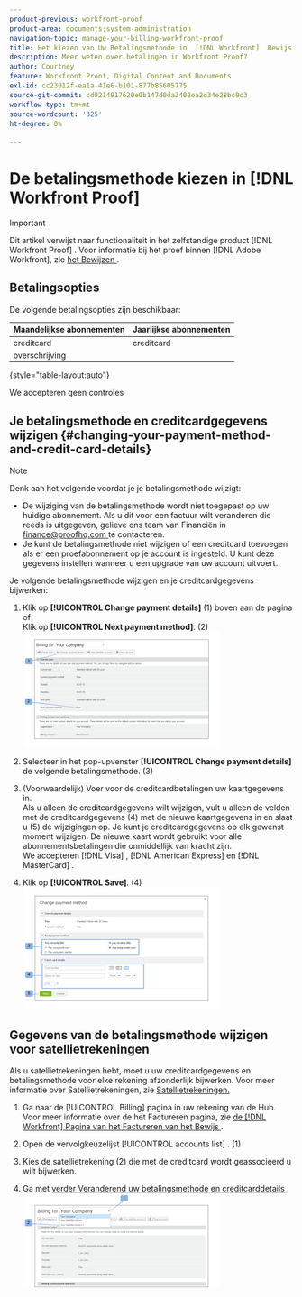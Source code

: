 ```yaml
---
product-previous: workfront-proof
product-area: documents;system-administration
navigation-topic: manage-your-billing-workfront-proof
title: Het kiezen van Uw Betalingsmethode in  [!DNL Workfront]  Bewijs
description: Meer weten over betalingen in Workfront Proof?
author: Courtney
feature: Workfront Proof, Digital Content and Documents
exl-id: cc23012f-ea1a-41e6-b101-877b85605775
source-git-commit: cd0214917620e0b147d0da3402ea2d34e28bc9c3
workflow-type: tm+mt
source-wordcount: '325'
ht-degree: 0%

---
```


# De betalingsmethode kiezen in [!DNL Workfront Proof]

>[!IMPORTANT]
>
>Dit artikel verwijst naar functionaliteit in het zelfstandige product [!DNL Workfront Proof] . Voor informatie bij het proef binnen [!DNL Adobe Workfront], zie [ het Bewijzen ](../../../review-and-approve-work/proofing/proofing.md).

## Betalingsopties

De volgende betalingsopties zijn beschikbaar:

| **Maandelijkse abonnementen** | **Jaarlijkse abonnementen** |
|---|---|
| creditcard | creditcard |
| overschrijving |  |

{style="table-layout:auto"}

We accepteren geen controles

## Je betalingsmethode en creditcardgegevens wijzigen {#changing-your-payment-method-and-credit-card-details}

>[!NOTE]
>
>Denk aan het volgende voordat je je betalingsmethode wijzigt:
>
>* De wijziging van de betalingsmethode wordt niet toegepast op uw huidige abonnement. Als u dit voor een factuur wilt veranderen die reeds is uitgegeven, gelieve ons team van Financiën in [ finance@proofhq.com ](mailto:finance@proofhq.com) te contacteren.
>* Je kunt de betalingsmethode niet wijzigen of een creditcard toevoegen als er een proefabonnement op je account is ingesteld. U kunt deze gegevens instellen wanneer u een upgrade van uw account uitvoert.
>



Je volgende betalingsmethode wijzigen en je creditcardgegevens bijwerken:

1. Klik op **[!UICONTROL Change payment details]** (1) boven aan de pagina\
   of\
   Klik op **[!UICONTROL Next payment method]**. (2)\
   ![ Payment_and_CC_details1.png ](assets/payment-and-cc-details1-350x205.png)

1. Selecteer in het pop-upvenster **[!UICONTROL Change payment details]** de volgende betalingsmethode. (3)
1. (Voorwaardelijk) Voer voor de creditcardbetalingen uw kaartgegevens in.\
   Als u alleen de creditcardgegevens wilt wijzigen, vult u alleen de velden met de creditcardgegevens (4) met de nieuwe kaartgegevens in en slaat u (5) de wijzigingen op. Je kunt je creditcardgegevens op elk gewenst moment wijzigen. De nieuwe kaart wordt gebruikt voor alle abonnementsbetalingen die onmiddellijk van kracht zijn.\
   We accepteren [!DNL Visa] , [!DNL American Express] en [!DNL MasterCard] .

1. Klik op **[!UICONTROL Save]**. (4)\
   ![ Payment_and_CC_details.png ](assets/payment-and-cc-details-350x217.png)

## Gegevens van de betalingsmethode wijzigen voor satellietrekeningen

Als u satellietrekeningen hebt, moet u uw creditcardgegevens en betalingsmethode voor elke rekening afzonderlijk bijwerken. Voor meer informatie over Satellietrekeningen, zie [ Satellietrekeningen.](https://support.workfront.com/hc/en-us/sections/115000921108-Satellite-accounts)

1. Ga naar de [!UICONTROL Billing] pagina in uw rekening van de Hub.\
   Voor meer informatie over de het Factureren pagina, zie [ de  [!DNL Workfront]  Pagina van het Factureren van het Bewijs ](../../../workfront-proof/wp-billingsettings/manage-your-billing/wp-billing-page.md).

1. Open de vervolgkeuzelijst [!UICONTROL accounts list] . (1)
1. Kies de satellietrekening (2) die met de creditcard wordt geassocieerd u wilt bijwerken.
1. Ga met [ verder Veranderend uw betalingsmethode en creditcarddetails ](#changing-your-payment-method-and-credit-card-details).\
   ![ Satellite_Account_Billing_Page.png ](assets/satellite-account-billing-page-350x167.png)
